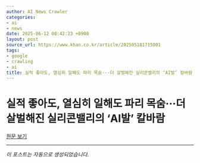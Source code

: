 ```yaml
---
author: AI News Crawler
categories:
- ai
- news
date: 2025-06-12 00:42:23 +0900
layout: post
source_url: https://www.khan.co.kr/article/202505181715001
tags:
- google
- crawling
- ai
title: 실적 좋아도, 열심히 일해도 파리 목숨···더 살벌해진 실리콘밸리의 ‘AI발’ 칼바람
---
```


# 실적 좋아도, 열심히 일해도 파리 목숨···더 살벌해진 실리콘밸리의 ‘AI발’ 칼바람

[원문 보기](https://www.khan.co.kr/article/202505181715001)

---
*이 포스트는 자동으로 생성되었습니다.*
